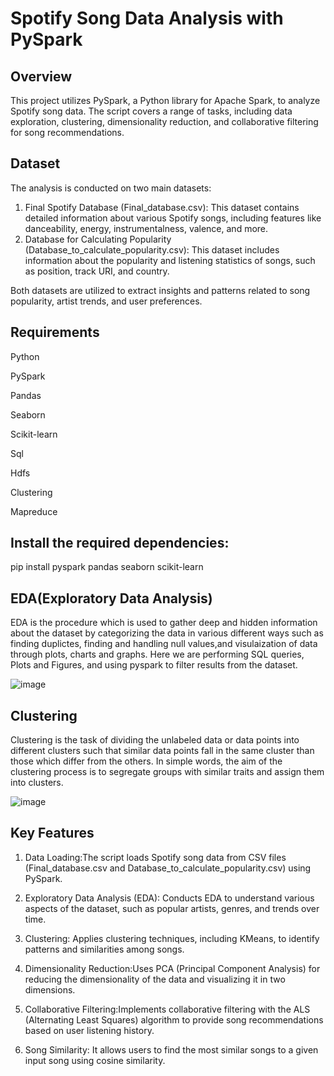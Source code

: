 # Spotify Song Data Analysis with PySpark

## Overview
This project utilizes PySpark, a Python library for Apache Spark, to analyze Spotify song data. The script covers a range of tasks, including data exploration, clustering, dimensionality reduction, and collaborative filtering for song recommendations.

## Dataset
The analysis is conducted on two main datasets:
1. Final Spotify Database (Final_database.csv):
This dataset contains detailed information about various Spotify songs, including features like danceability, energy, instrumentalness, valence, and more.
2. Database for Calculating Popularity (Database_to_calculate_popularity.csv):
This dataset includes information about the popularity and listening statistics of songs, such as position, track URI, and country.

Both datasets are utilized to extract insights and patterns related to song popularity, artist trends, and user preferences.

## Requirements
Python 

PySpark

Pandas

Seaborn

Scikit-learn

Sql

Hdfs

Clustering

Mapreduce

## Install the required dependencies:

pip install pyspark pandas seaborn scikit-learn

## EDA(Exploratory Data Analysis)

EDA is the procedure which is used to gather deep and hidden information about the dataset by categorizing the data in various different ways such as finding duplictes, finding and handling null values,and visulaization of data through plots, charts and graphs.
Here we are performing SQL queries, Plots and Figures, and using pyspark to filter results from the dataset.

![image](https://github.com/Shams261/BIG_DATA_REPOSITORY/assets/56577910/7dccfd36-9404-4c4c-bf41-2243b6d03789)

## Clustering
Clustering is the task of dividing the unlabeled data or data points into different clusters such that similar data points fall in the same cluster than those which differ from the others. In simple words, the aim of the clustering process is to segregate groups with similar traits and assign them into clusters.

![image](https://github.com/Shams261/BIG_DATA_REPOSITORY/assets/56577910/83dd59d9-6945-48bf-8de7-170743d59b59)

## Key Features

1. Data Loading:The script loads Spotify song data from CSV files (Final_database.csv and Database_to_calculate_popularity.csv) using PySpark.

2. Exploratory Data Analysis (EDA): Conducts EDA to understand various aspects of the dataset, such as popular artists, genres, and trends over time.

3. Clustering: Applies clustering techniques, including KMeans, to identify patterns and similarities among songs.

4. Dimensionality Reduction:Uses PCA (Principal Component Analysis) for reducing the dimensionality of the data and visualizing it in two dimensions.

5. Collaborative Filtering:Implements collaborative filtering with the ALS (Alternating Least Squares) algorithm to provide song recommendations based on user listening 
   history.

6. Song Similarity: It allows users to find the most similar songs to a given input song using cosine similarity.












